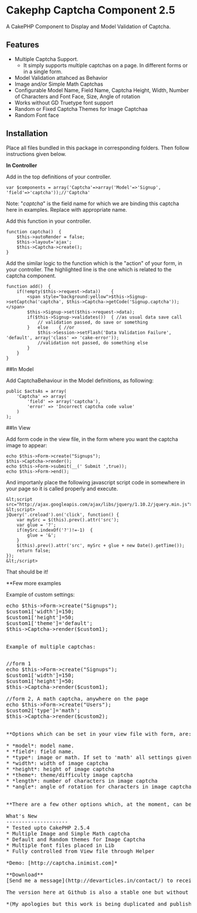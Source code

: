 Cakephp Captcha Component 2.5
=============================

A CakePHP Component to Display and Model Validation of Captcha.

Features
--------------------
* Multiple Captcha Support.
	- It simply supports multiple captchas on a page. In different forms or in a single form.
* Model Validation attahced as Behavior
* Image and/or Simple Math Captchas
* Configurable Model Name, Field Name, Captcha Height, Width, Number of Characters and Font Face, Size, Angle of rotation
* Works without GD Truetype font support
* Random or Fixed Captcha Themes for Image Captchaa
* Random Font face

Installation
--------------------

Place all files bundled in this package in corresponding folders. Then follow instructions given below.

**In Controller**

Add in the top definitions of your controller.

    var $components = array('Captcha'=>array('Model'=>'Signup', 'field'=>'captcha'));//'Captcha'

Note: "*captcha*" is the field name for which we are binding this captcha here in examples. Replace with appropriate name.

Add this function in your controller.

    function captcha()	{
        $this->autoRender = false;
        $this->layout='ajax';
        $this->Captcha->create();
    }

Add the similar logic to the function which is the "action" of your form, in your controller. The highlighted line is the one which is related to the captcha component.

    function add()	{
        if(!empty($this->request->data))	{
            <span style="background:yellow">$this->Signup->setCaptcha('captcha', $this->Captcha->getCode('Signup.captcha'));</span>
            $this->Signup->set($this->request->data);
            if($this->Signup->validates())	{ //as usual data save call
                // validation passed, do save or something
            }	else	{ //or
                $this->Session->setFlash('Data Validation Failure', 'default', array('class' => 'cake-error'));
                //validation not passed, do something else
            }
        }
    }


##In Model

Add CaptchaBehaviour in the Model definitions, as following:

    public $actsAs = array(
        'Captcha' => array(
            'field' => array('captcha'),
            'error' => 'Incorrect captcha code value'
        )
    );

##In View

Add form code in the view file, in the form where you want the captcha image to appear:

    echo $this->Form->create("Signups");
    $this->Captcha->render();
    echo $this->Form->submit(__(' Submit ',true));
    echo $this->Form->end();


And importanly place the following javascript script code in somewhere in your page so it is called properly and execute.

    &lt;script src="http://ajax.googleapis.com/ajax/libs/jquery/1.10.2/jquery.min.js">&lt;/script>
    &lt;script>
    jQuery('.creload').on('click', function() {
        var mySrc = $(this).prev().attr('src');
        var glue = '?';
        if(mySrc.indexOf('?')!=-1)  {
            glue = '&';
        }
        $(this).prev().attr('src', mySrc + glue + new Date().getTime());
        return false;
    });
    &lt;/script>

That should be it!

**Few more examples

Example of custom settings:

<pre class=prettyprint>
echo $this->Form->create("Signups");
$custom1['width']=150;
$custom1['height']=50;
$custom1['theme']='default';
$this->Captcha->render($custom1);


Example of multiple captchas:

<pre class=prettyprint>
//form 1
echo $this->Form->create("Signups");
$custom1['width']=150;
$custom1['height']=50;
$this->Captcha->render($custom1);

//form 2, A math captcha, anywhere on the page
echo $this->Form->create("Users");
$custom2['type']='math';
$this->Captcha->render($custom2);


**Options which can be set in your view file with form, are:**

* *model*: model name.
* *field*: field name.
* *type*: image or math. If set to 'math' all settings given below are ignored
* *width*: width of image captcha
* *height*: height of image captcha
* *theme*: theme/difficulty image captcha
* *length*: number of characters in image captcha
* *angle*: angle of rotation for characters in image captcha


**There are a few other options which, at the moment, can be set in the component file directly**

What's New
--------------------
* Tested upto CakePHP 2.5.4
* Multiple Image and Simple Math captcha
* Default and Random themes for Image Captcha
* Multiple font files placed in Lib
* Fully controlled from View file through Helper

*Demo: [http://captcha.inimist.com]*

**Download**
[Send me a message](http://devarticles.in/contact/) to receive latest captcha files*.

The version here at Github is also a stable one but without multiple Captcha Support.

*(My apologies but this work is being duplicated and published without my knowledge and credit.)*